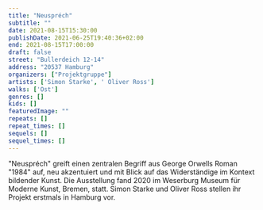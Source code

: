 ```yaml
---
title: "Neuspréch"
subtitle: ""
date: 2021-08-15T15:30:00
publishDate: 2021-06-25T19:40:36+02:00
end: 2021-08-15T17:00:00
draft: false
street: "Bullerdeich 12-14"
address: "20537 Hamburg"
organizers: ["Projektgruppe"]
artists: ['Simon Starke', ' Oliver Ross']
walks: ['Ost']
genres: []
kids: []
featuredImage: ""
repeats: []
repeat_times: []
sequels: []
sequel_times: []
---
```


"Neuspréch" greift einen zentralen Begriff aus George Orwells Roman "1984" auf, neu akzentuiert und mit Blick auf das Widerständige im Kontext bildender Kunst. Die Ausstellung fand 2020 im Weserburg Museum für Moderne Kunst, Bremen, statt. Simon Starke und Oliver Ross stellen ihr Projekt erstmals in Hamburg vor.